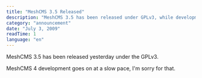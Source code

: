```yaml
---
title: "MeshCMS 3.5 Released"
description: "MeshCMS 3.5 has been released under GPLv3, while development on MeshCMS 4 continues at a slower pace."
category: "announcement"
date: "July 3, 2009"
readTime: 1
language: "en"
---
```



MeshCMS 3.5 has been released yesterday under the GPLv3.

MeshCMS 4 development goes on at a slow pace, I'm sorry for that.
